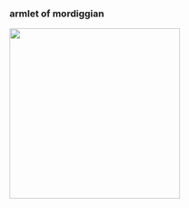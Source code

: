 ### armlet of mordiggian
<img align="left" src="[https://media2.giphy.com/media/v1.Y2lkPTc5MGI3NjExNnlnNGQzbjY1MHV3bnlpdzBmeGVmbHp1NHhodTBzZWdhMGJyNzE1YSZlcD12MV9pbnRlcm5hbF9naWZfYnlfaWQmY3Q9Zw/QuP4uT4a4XdA5TENZa/giphy.gif](https://encrypted-tbn0.gstatic.com/images?q=tbn:ANd9GcS9oI2_Ym_8lH9wp5LnwlHNf_TiqTdlwoCo9g&s)" width="300" />
